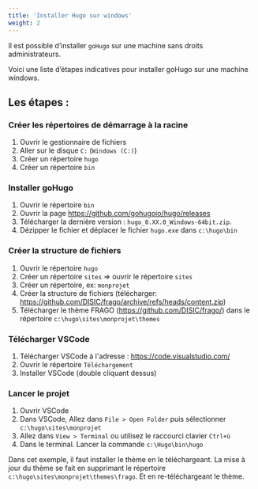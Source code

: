 ```yaml
---
title: 'Installer Hugo sur windows'
weight: 2
---
```


Il est possible d’installer `goHugo` sur une machine sans droits administrateurs.

Voici une liste d’étapes indicatives pour installer goHugo sur une machine windows.

## Les étapes :

### Créer les répertoires de démarrage à la racine

 1. Ouvrir le gestionnaire de fichiers
 1. Aller sur le disque `C:` (`Windows (C:)`)
 1. Créer un répertoire `hugo`
 1. Créer un répertoire `bin`

### Installer goHugo

 1. Ouvrir le répertoire `bin`
 1. Ouvrir la page <https://github.com/gohugoio/hugo/releases>
 1. Télécharger la dernière version : `hugo_0.XX.0_Windows-64bit.zip`.
 1. Dézipper le fichier et déplacer le fichier `hugo.exe` dans `c:\hugo\bin`

### Créer la structure de fichiers

 1. Ouvrir le répertoire `hugo`
 1. Créer un répertoire `sites` => ouvrir le répertoire `sites`
 1. Créer un répertoire, ex: `monprojet`
 1. Créer la structure de fichiers
   (télécharger: https://github.com/DISIC/frago/archive/refs/heads/content.zip)
1. Télécharger le thème FRAGO (<https://github.com/DISIC/frago/>) dans le répertoire `c:\hugo\sites\monprojet\themes`

### Télécharger VSCode

  1. Télécharger VSCode à l'adresse : <https://code.visualstudio.com/>
  1. Ouvrir le répertoire `Téléchargement`
  1. Installer VSCode (double cliquant dessus)

### Lancer le projet

  1. Ouvrir VSCode
  1. Dans VSCode, Allez dans `File > Open Folder` puis sélectionner `c:\hugo\sites\monprojet`
  1. Allez dans `View > Terminal` ou utilisez le raccourci clavier `Ctrl+ù`
  1. Dans le terminal. Lancer la commande `c:\Hugo\bin\hugo`

Dans cet exemple, il faut installer le thème en le téléchargeant. La mise à jour du thème se fait en supprimant le répertoire `c:\hugo\sites\monprojet\themes\frago`. Et en re-téléchargeant le thème.
